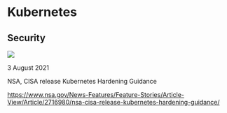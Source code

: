 # Kubernetes

## Security

![](Images/2021-08-09/nsa-cisa-release-kubernetes-hardening-guidance.jpg)

3 August 2021

NSA, CISA release Kubernetes Hardening Guidance

https://www.nsa.gov/News-Features/Feature-Stories/Article-View/Article/2716980/nsa-cisa-release-kubernetes-hardening-guidance/
